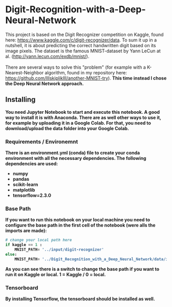 # Digit-Recognition-with-a-Deep-Neural-Network
This project is based on the Digit Recognizer competition on Kaggle, found here: https://www.kaggle.com/c/digit-recognizer/data.
To sum it up in a nutshell, it is about predicting the correct handwritten digit based on its image pixels. The dataset is the famous MNIST-dataset by Yann LeCun at al. (http://yann.lecun.com/exdb/mnist/). 
<br>
<br>
There are several ways to solve this "problem" (for example with a K-Nearest-Neighbor algorithm, found in my repository here: https://github.com/IIIskiplikIII/another-MNIST-try). 
<b>This time instead I chose the Deep Neural Network approach.<b>

## Installing
You need Jupyter Notebook to start and execute this notebook. A good way to install it is with Anaconda. 
There are as well other ways to use it, for example by uploading it in a Google Colab. 
For that, you need to download/upload the data folder into your Google Colab.

### Requirements / Environemnt
There is an environment.yml (conda) file to create your conda environment with all the necessary dependencies. The following dependencies are used:
  - numpy
  - pandas
  - scikit-learn
  - matplotlib
  - tensorflow=2.3.0

### Base Path
If you want to run this notebook on your local machine you need to configure the base path in the first cell of the notebook (were alls the imports are made):

```python
# change your local path here
if kaggle == 1 :
    MNIST_PATH= '../input/digit-recognizer'
else:
    MNIST_PATH= '../Digit_Recognition_with_a_Deep_Neural_Network/data/input/digit-recognizer'
```

As you can see there is a switch to change the base path if you want to run it on Kaggle or local. 1 = Kaggle / 0 = local.

### Tensorboard
By installing Tensorflow, the tensorboard should be installed as well.
